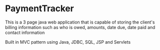 # PaymentTracker
This is a 3 page java web application that is capable of storing the client's billing information such as who is owed, amounts, date due, date paid and contact information

Built in MVC pattern using Java, JDBC, SQL, JSP and Servlets
